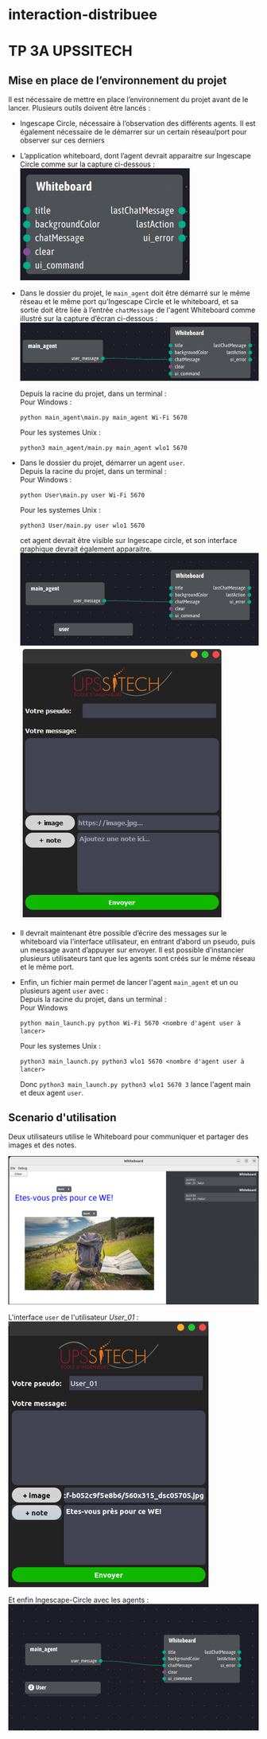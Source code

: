 # interaction-distribuee
# TP 3A UPSSITECH 

## Mise en place de l’environnement du projet

Il est nécessaire de mettre en place l’environnement du projet avant de le lancer. Plusieurs outils doivent être lancés :

- Ingescape Circle, nécessaire à l’observation des différents agents. Il est également nécessaire de le démarrer sur un certain réseau/port pour observer sur ces derniers

- L’application whiteboard, dont l’agent devrait apparaitre sur Ingescape Circle comme sur la capture ci-dessous : ![My Image2](images/whiteboard.png)

- Dans le dossier du projet, le `main_agent` doit être démarré sur le même réseau et le même port qu’Ingescape Circle et le whiteboard, et sa sortie doit être liée à l’entrée `chatMessage` de l'agent Whiteboard comme illustré sur la capture d’écran ci-dessous : ![My Image2](images/main_agentwhiteboard.png)<br />

    Depuis la racine du projet, dans un terminal :<br />
    Pour Windows :
    ```
    python main_agent\main.py main_agent Wi-Fi 5670
    ```
    Pour les systemes Unix :
    ```
    python3 main_agent/main.py main_agent wlo1 5670
    ```

- Dans le dossier du projet, démarrer un agent `user`. <br />
Depuis la racine du projet, dans un terminal :<br />
    Pour Windows :
    ```
    python User\main.py user Wi-Fi 5670
    ``` 
    Pour les systemes Unix :
    ```
    python3 User/main.py user wlo1 5670
    ```
    cet agent devrait être visible sur Ingescape circle, et son interface graphique devrait également apparaitre. <br />
    ![My Image 4](images/all_agents.png)
    ![My Image 3](images/User_interface.png)

- Il devrait maintenant être possible d’écrire des messages sur le whiteboard via l’interface utilisateur, en entrant d’abord un pseudo, puis un message avant d’appuyer sur envoyer. Il est possible d’instancier plusieurs utilisateurs tant que les agents sont créés sur le même réseau et le même port.

- Enfin, un fichier main permet de lancer l'agent `main_agent` et un ou plusieurs agent `user` avec : <br />
Depuis la racine du projet, dans un terminal :<br />
Pour Windows 
    ```
    python main_launch.py python Wi-Fi 5670 <nombre d'agent user à lancer>
    ```
    Pour les systemes Unix :
    ```
    python3 main_launch.py python3 wlo1 5670 <nombre d'agent user à lancer>
    ```

    Donc `python3 main_launch.py python3 wlo1 5670 3` lance l'agent main et deux agent `user`.

## Scenario d'utilisation

Deux utilisateurs utilise le Whiteboard pour communiquer et partager des images et des notes.

![My Image4](images/scenario_01.png)

L'interface `user` de l'utilisateur *User_01* :
![My Image5](images/scenario_01_User.png)

Et enfin Ingescape-Circle avec les agents :
![My Image6](images/scenario_01_Circle.png)

